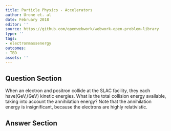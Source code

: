 ```yaml
---
title: Particle Physics - Accelerators
author: Urone et. al
date: February 2018
editor: ''
source: https://github.com/openwebwork/webwork-open-problem-library
type: ''
tags:
- electronmassenergy
outcomes:
- TBD
assets: ''
---
```


## Question Section 

When an electron and positron collide at the SLAC facility, they each have(GeV,(GeV)
kinetic energies. What is the total collision energy available, taking into account the
annihilation energy? Note that the annihilation energy is insignificant, because the
electrons are highly relativistic.



## Answer Section

